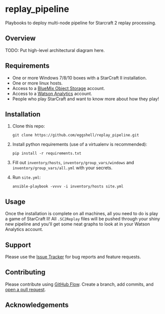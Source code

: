 # replay_pipeline

Playbooks to deploy multi-node pipeline for Starcraft 2 replay processing.

## Overview

TODO: Put high-level architectural diagram here.

## Requirements

* One or more Windows 7/8/10 boxes with a StarCraft II installation.
* One or more linux hosts.
* Access to a [BlueMix Object Storage](https://console.ng.bluemix.net/catalog/object-storage/) account.
* Access to a [Watson Analytics](https://www.ibm.com/analytics/watson-analytics/us-en/) account.
* People who play StarCraft and want to know more about how they play!

## Installation

1. Clone this repo:

   ```shell
   git clone https://github.com/eggshell/replay_pipeline.git
   ```

1. Install python requirements (use of a virtualenv is recommended):

   ```shell
   pip install -r requirements.txt
   ```

1. Fill out `inventory/hosts`, `inventory/group_vars/windows` and `inventory/group_vars/all.yml` with your secrets.

1. Run `site.yml`:

   ```
   ansible-playbook -vvvv -i inventory/hosts site.yml
   ```

## Usage

Once the installation is complete on all machines, all you need to do is play a game of StarCraft II! All `.SC2Replay` files will be pushed through your shiny new pipeline and you'll get some neat graphs to look at in your Watson Analytics account.

## Support

Please use the [Issue Tracker](https://github.com/eggshell/replay_pipeline/issues)
for bug reports and feature requests.

## Contributing

Please contribute using [GitHub Flow](https://guides.github.com/introduction/flow/).
Create a branch, add commits,
and [open a pull request](https://github.com/eggshell/replay_pipeline/compare/).

## Acknowledgements
